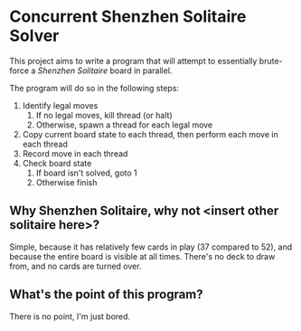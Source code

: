 # Concurrent Shenzhen Solitaire Solver

This project aims to write a program that will attempt to essentially brute-force a _Shenzhen Solitaire_ board in parallel.

The program will do so in the following steps:

1. Identify legal moves
    1. If no legal moves, kill thread (or halt)
    2. Otherwise, spawn a thread for each legal move
3. Copy current board state to each thread, then perform each move in each thread
4. Record move in each thread
5. Check board state
    1. If board isn't solved, goto 1
    2. Otherwise finish

## Why Shenzhen Solitaire, why not &lt;insert other solitaire here&gt;?
Simple, because it has relatively few cards in play (37 compared to 52), and because the entire board is visible at all times. 
There's no deck to draw from, and no cards are turned over.

## What's the point of this program?
There is no point, I'm just bored.